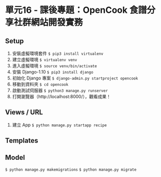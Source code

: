 # 單元16 - 課後專題：OpenCook 食譜分享社群網站開發實務

## Setup
1. 安裝虛擬環境套件
`$ pip3 install virtualenv`
2. 建立虛擬環境
`$ virtualenv venv`
3. 進入虛擬環境
`$ source venv/bin/activate`
4. 安裝 Django-1.10
`$ pip3 install django`
5. 初始化 Django 專案
`$ django-admin.py startproject opencook`
6. 移動到資料夾
`$ cd opencook`
7. 啟動測試伺服器
`$ python3 manage.py runserver`
8. 打開瀏覽器（http://localhost:8000/），觀看成果！

## Views / URL
1. 建立 App
`$ python manage.py startapp recipe`

## Templates

## Model
`$ python manage.py makemigrations`
`$ python manage.py migrate`
